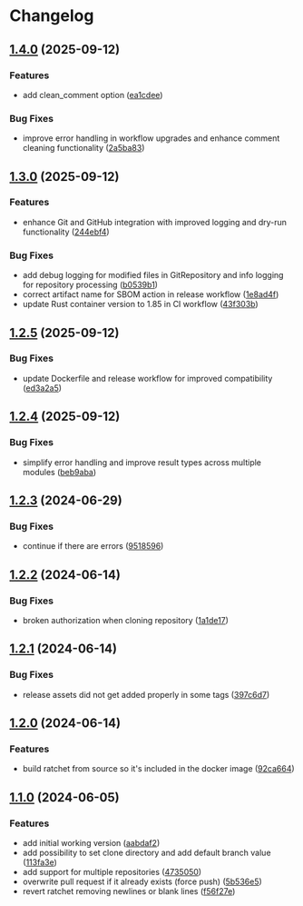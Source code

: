# Changelog

## [1.4.0](https://github.com/Brend-Smits/ratchet-dispatcher/compare/v1.3.0...v1.4.0) (2025-09-12)


### Features

* add clean_comment option ([ea1cdee](https://github.com/Brend-Smits/ratchet-dispatcher/commit/ea1cdee17a85baf71c668dec4fb0d37a65fc7386))


### Bug Fixes

* improve error handling in workflow upgrades and enhance comment cleaning functionality ([2a5ba83](https://github.com/Brend-Smits/ratchet-dispatcher/commit/2a5ba835eaf212e8ef6d0f34b1dda0e94e559bee))

## [1.3.0](https://github.com/Brend-Smits/ratchet-dispatcher/compare/v1.2.5...v1.3.0) (2025-09-12)


### Features

* enhance Git and GitHub integration with improved logging and dry-run functionality ([244ebf4](https://github.com/Brend-Smits/ratchet-dispatcher/commit/244ebf416a2fc0745e1b0871e9f82c07f4f0e455))


### Bug Fixes

* add debug logging for modified files in GitRepository and info logging for repository processing ([b0539b1](https://github.com/Brend-Smits/ratchet-dispatcher/commit/b0539b12f94e4f8d6960377e5d1e979814680b98))
* correct artifact name for SBOM action in release workflow ([1e8ad4f](https://github.com/Brend-Smits/ratchet-dispatcher/commit/1e8ad4fe1379201b3de0530a36bc5b4200c79447))
* update Rust container version to 1.85 in CI workflow ([43f303b](https://github.com/Brend-Smits/ratchet-dispatcher/commit/43f303b07c103db92f785a1e20a5481429225c2e))

## [1.2.5](https://github.com/Brend-Smits/ratchet-dispatcher/compare/v1.2.4...v1.2.5) (2025-09-12)


### Bug Fixes

* update Dockerfile and release workflow for improved compatibility ([ed3a2a5](https://github.com/Brend-Smits/ratchet-dispatcher/commit/ed3a2a56dc211cffff5baee52f72314dd51b20c1))

## [1.2.4](https://github.com/Brend-Smits/ratchet-dispatcher/compare/v1.2.3...v1.2.4) (2025-09-12)


### Bug Fixes

* simplify error handling and improve result types across multiple modules ([beb9aba](https://github.com/Brend-Smits/ratchet-dispatcher/commit/beb9aba5851b489752c4985535498ae569744970))

## [1.2.3](https://github.com/Brend-Smits/ratchet-dispatcher/compare/v1.2.2...v1.2.3) (2024-06-29)


### Bug Fixes

* continue if there are errors ([9518596](https://github.com/Brend-Smits/ratchet-dispatcher/commit/9518596d5f4e48528d97148d97c98f5046429454))

## [1.2.2](https://github.com/Brend-Smits/ratchet-dispatcher/compare/v1.2.1...v1.2.2) (2024-06-14)


### Bug Fixes

* broken authorization when cloning repository ([1a1de17](https://github.com/Brend-Smits/ratchet-dispatcher/commit/1a1de17d84539f42a5d4d1ceb45563a544764e29))

## [1.2.1](https://github.com/Brend-Smits/ratchet-dispatcher/compare/v1.2.0...v1.2.1) (2024-06-14)


### Bug Fixes

* release assets did not get added properly in some tags ([397c6d7](https://github.com/Brend-Smits/ratchet-dispatcher/commit/397c6d74a7050e20529abac145282a1a1486ca4e))

## [1.2.0](https://github.com/Brend-Smits/ratchet-dispatcher/compare/v1.1.0...v1.2.0) (2024-06-14)


### Features

* build ratchet from source so it's included in the docker image ([92ca664](https://github.com/Brend-Smits/ratchet-dispatcher/commit/92ca664b02324e71684779715a9f1159b3e106ab))

## [1.1.0](https://github.com/Brend-Smits/ratchet-dispatcher/compare/v1.0.0...v1.1.0) (2024-06-05)


### Features

* add initial working version ([aabdaf2](https://github.com/Brend-Smits/ratchet-dispatcher/commit/aabdaf20b0e1be4095ae51d3861ace50e89ecde4))
* add possibility to set clone directory and add default branch value ([113fa3e](https://github.com/Brend-Smits/ratchet-dispatcher/commit/113fa3e88f405766bca6aeb16809e178d90df4a2))
* add support for multiple repositories ([4735050](https://github.com/Brend-Smits/ratchet-dispatcher/commit/47350503290bd5efbbf59c9614a7d9b1c9cd4a2c))
* overwrite pull request if it already exists (force push) ([5b536e5](https://github.com/Brend-Smits/ratchet-dispatcher/commit/5b536e553e17c79ed4a6c699507abdb3795ced1d))
* revert ratchet removing newlines or blank lines ([f56f27e](https://github.com/Brend-Smits/ratchet-dispatcher/commit/f56f27e1c1e1e609a0e94da0896f995f0d800e87))
